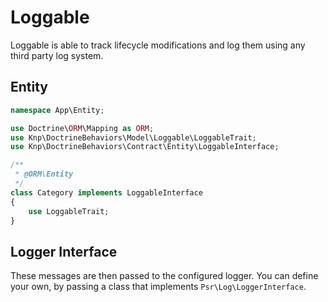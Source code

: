 # Loggable

Loggable is able to track lifecycle modifications and log them using any third party log system.

## Entity

```php
namespace App\Entity;

use Doctrine\ORM\Mapping as ORM;
use Knp\DoctrineBehaviors\Model\Loggable\LoggableTrait;
use Knp\DoctrineBehaviors\Contract\Entity\LoggableInterface;

/**
 * @ORM\Entity
 */
class Category implements LoggableInterface
{
    use LoggableTrait;
}
```

## Logger Interface

These messages are then passed to the configured logger.
You can define your own, by passing a class that implements `Psr\Log\LoggerInterface`.
